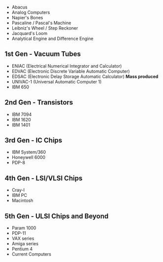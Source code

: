 - Abacus
- Analog Computers
- Napier's Bones
- Pascaline / Pascal's Machine
- Leibniz's Wheel / Step Reckoner
- Jacquard's Loom
- Analytical Engine and Difference Engine
## 1st Gen - Vacuum Tubes
- ENIAC (Electrical Numerical Integrator and Calculator)
- EDVAC (Electronic Discrete Variable Automatic Computer)
- EDSAC (Electronic Delay Storage Automatic Calculator)
**Mass produced**
- UNIVAC-1 (Universal Automatic Computer 1)
- IBM 650
## 2nd Gen - Transistors
- IBM 7094
- IBM 1620
- IBM 1401
## 3rd Gen - IC Chips
- IBM System/360
- Honeywell 6000
- PDP-8
## 4th Gen - LSI/VLSI Chips
- Cray-I  
- IBM PC
- Macintosh
## 5th Gen - ULSI Chips and Beyond
- Param 1000
- PDP-11
- VAX series
- Amiga series
- Pentium 4
- Current Computers
